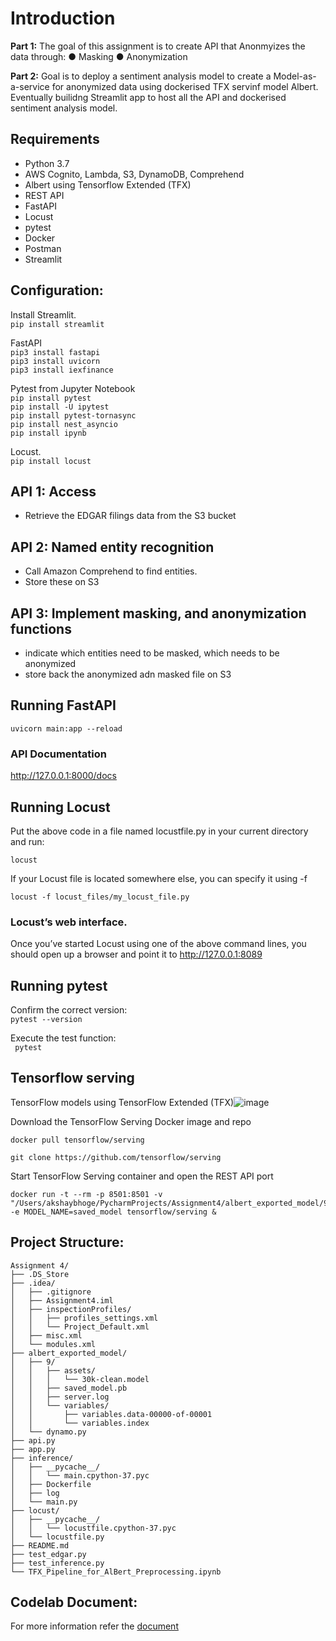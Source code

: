 # Introduction

**Part 1:**
The goal of this assignment is to create API that Anonmyizes the data through: 
 ● Masking
 ● Anonymization

**Part 2:** 
Goal is to deploy a sentiment analysis model to create a Model-as-a-service for anonymized data using dockerised TFX servinf model Albert.
Eventually builidng Streamlit app to host all the API and dockerised sentiment analysis model.


## Requirements
  * Python 3.7
  * AWS Cognito, Lambda, S3, DynamoDB, Comprehend
  * Albert using Tensorflow Extended (TFX)
  * REST API
  * FastAPI
  * Locust
  * pytest
  * Docker
  * Postman
  * Streamlit

## Configuration:  
Install Streamlit.   
```pip install streamlit```     
  
FastAPI    
```pip3 install fastapi```      
```pip3 install uvicorn```   
```pip3 install iexfinance```      

Pytest from Jupyter Notebook   
```pip install pytest```   
```pip install -U ipytest```   
```pip install pytest-tornasync```  
```pip install nest_asyncio```    
```pip install ipynb```   
 
Locust.  
```pip install locust```
  

## API 1: Access
  * Retrieve the EDGAR filings data from the S3 bucket
  
## API 2: Named entity recognition
  * Call Amazon Comprehend to find entities.
  * Store these on S3
 
## API 3: Implement masking, and anonymization functions
  * indicate which entities need to be masked, which needs to be anonymized
  * store back the anonymized adn masked file on S3
 

 




 
## Running FastAPI 
```uvicorn main:app --reload```   

### API Documentation  
http://127.0.0.1:8000/docs


## Running Locust

Put the above code in a file named locustfile.py in your current directory and run:   

```locust```     

If your Locust file is located somewhere else, you can specify it using -f 
 
```locust -f locust_files/my_locust_file.py```     

### Locust’s web interface.  
Once you’ve started Locust using one of the above command lines, you should open up a browser and point it to http://127.0.0.1:8089     

## Running pytest    
Confirm the correct version:  
```pytest --version ```  
  
Execute the test function:    
``` pytest```   
 
## Tensorflow serving

TensorFlow models using TensorFlow Extended (TFX)![image](https://user-images.githubusercontent.com/59776740/114988710-a067af80-9e64-11eb-99d8-1804235333f8.png)

Download the TensorFlow Serving Docker image and repo
```
docker pull tensorflow/serving

git clone https://github.com/tensorflow/serving
```
Start TensorFlow Serving container and open the REST API port
```
docker run -t --rm -p 8501:8501 -v "/Users/akshaybhoge/PycharmProjects/Assignment4/albert_exported_model/9:/models/saved_model" -e MODEL_NAME=saved_model tensorflow/serving &
```
 
## Project Structure:

```
Assignment 4/
├── .DS_Store
├── .idea/
│   ├── .gitignore
│   ├── Assignment4.iml
│   ├── inspectionProfiles/
│   │   ├── profiles_settings.xml
│   │   └── Project_Default.xml
│   ├── misc.xml
│   └── modules.xml
├── albert_exported_model/
│   ├── 9/
│   │   ├── assets/
│   │   │   └── 30k-clean.model
│   │   ├── saved_model.pb
│   │   ├── server.log
│   │   └── variables/
│   │       ├── variables.data-00000-of-00001
│   │       └── variables.index
│   └── dynamo.py
├── api.py
├── app.py
├── inference/
│   ├── __pycache__/
│   │   └── main.cpython-37.pyc
│   ├── Dockerfile
│   ├── log
│   └── main.py
├── locust/
│   ├── __pycache__/
│   │   └── locustfile.cpython-37.pyc
│   └── locustfile.py
├── README.md
├── test_edgar.py
├── test_inference.py
└── TFX_Pipeline_for_AlBert_Preprocessing.ipynb

```

## Codelab Document:   
For more information refer the [document](https://codelabs-preview.appspot.com/?file_id=1F0GC-J0CQc6fa3UfzZ91Dgre0IbgdxhG4zWrbsCfJtE#0)
